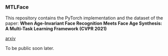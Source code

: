 ### MTLFace
This repository contains the PyTorch implementation and the dataset of the paper: **When Age-Invariant Face Recognition Meets Face Age Synthesis: A Multi-Task Learning Framework (CVPR 2021)**

[arxiv](https://arxiv.org/abs/2103.01520)

To be public soon later.
